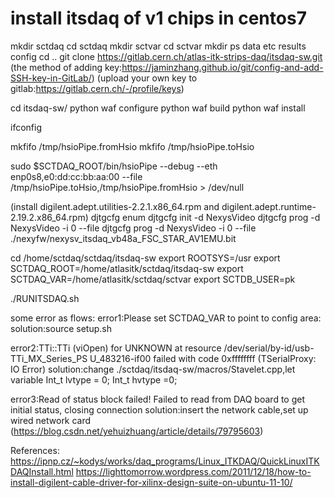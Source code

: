 # install itsdaq of v1 chips in centos7

mkdir sctdaq 
cd sctdaq 
mkdir sctvar 
cd sctvar 
mkdir ps data etc results config 
cd ..
git clone https://gitlab.cern.ch/atlas-itk-strips-daq/itsdaq-sw.git (the method of adding key:https://jaminzhang.github.io/git/config-and-add-SSH-key-in-GitLab/) (upload your own key to gitlab:https://gitlab.cern.ch/-/profile/keys)

cd itsdaq-sw/ 
python waf configure 
python waf build 
python waf install

ifconfig

mkfifo /tmp/hsioPipe.fromHsio mkfifo /tmp/hsioPipe.toHsio

sudo $SCTDAQ_ROOT/bin/hsioPipe --debug --eth enp0s8,e0:dd:cc:bb:aa:00 --file /tmp/hsioPipe.toHsio,/tmp/hsioPipe.fromHsio > /dev/null

(install digilent.adept.utilities-2.2.1.x86_64.rpm and digilent.adept.runtime-2.19.2.x86_64.rpm) 
djtgcfg enum 
djtgcfg init -d NexysVideo 
djtgcfg prog -d NexysVideo -i 0 --file 
djtgcfg prog -d NexysVideo -i 0 --file ./nexyfw/nexysv_itsdaq_vb48a_FSC_STAR_AV1EMU.bit

cd /home/sctdaq/sctdaq/itsdaq-sw 
export ROOTSYS=/usr 
export SCTDAQ_ROOT=/home/atlasitk/sctdaq/itsdaq-sw
export SCTDAQ_VAR=/home/atlasitk/sctdaq/sctvar
export SCTDB_USER=pk

./RUNITSDAQ.sh

some error as flows: error1:Please set SCTDAQ_VAR to point to config area: 
solution:source setup.sh

error2:TTi::TTi (viOpen) for UNKNOWN at resource /dev/serial/by-id/usb-TTi_MX_Series_PS U_483216-if00 failed with code 0xffffffff (TSerialProxy: IO Error) solution:change ./sctdaq/itsdaq-sw/macros/Stavelet.cpp,let variable Int_t lvtype = 0; Int_t hvtype =0;

error3:Read of status block failed! Failed to read from DAQ board to get initial status, closing connection 
solution:insert the network cable,set up wired network card (https://blog.csdn.net/yehuizhuang/article/details/79795603)

References: 
https://ipnp.cz/~kodys/works/daq_programs/Linux_ITKDAQ/QuickLinuxITKDAQInstall.html 
https://lighttomorrow.wordpress.com/2011/12/18/how-to-install-digilent-cable-driver-for-xilinx-design-suite-on-ubuntu-11-10/
